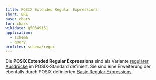 ```yaml
---
title: POSIX Extended Regular Expressions
short: ERE
base: chars
for: chars
wikidata: Q50349151
application:
  - schema
  - query
profiles: schema/regex
---
```


Die **POSIX Extended Regular Expressions** sind als Variante [regulärer
Ausdrücke](../regex) im POSIX-Standard definiert. Sie sind eine Erweiterung
der ebenfalls durch POSIX definierten [Basic Regular Expressions](bre).
